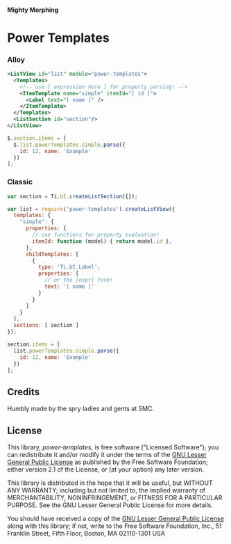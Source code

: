 
#### Mighty Morphing
# Power Templates

### Alloy

```xml
<ListView id="list" module="power-templates">
  <Templates>
    <!-- use [ expression here ] for property parsing! -->
    <ItemTemplate name="simple" itemId="[ id ]">
      <Label text="[ name ]" />
    </ItemTemplate>
  </Templates>
  <ListSection id="section"/>
</ListView>
```

```js
$.section.items = [
  $.list.powerTemplates.simple.parse({
    id: 12, name: 'Example'
  })
];
```

### Classic

```js
var section = Ti.UI.createListSection({});

var list = require('power-templates').createListView({
  templates: {
    "simple": {
      properties: {
        // use functions for property evaluation!
        itemId: function (model) { return model.id },
      },
      childTemplates: [
        {
          type: 'Ti.UI.Label',
          properties: {
            // or the [expr] form!
            text: '[ name ]'
          }
        }
      ]
    }
  },
  sections: [ section ]
});

section.items = [
  list.powerTemplates.simple.parse({
    id: 12, name: 'Example'
  })
];
```

Credits
-------

Humbly made by the spry ladies and gents at SMC.


License
-------

This library, *power-templates*, is free software ("Licensed Software"); you can
redistribute it and/or modify it under the terms of the [GNU Lesser General
Public License](http://www.gnu.org/licenses/lgpl-2.1.html) as published by the
Free Software Foundation; either version 2.1 of the License, or (at your
  option) any later version.

  This library is distributed in the hope that it will be useful, but WITHOUT ANY
  WARRANTY; including but not limited to, the implied warranty of MERCHANTABILITY,
  NONINFRINGEMENT, or FITNESS FOR A PARTICULAR PURPOSE. See the GNU Lesser General
  Public License for more details.

  You should have received a copy of the [GNU Lesser General Public
  License](http://www.gnu.org/licenses/lgpl-2.1.html) along with this library; if
  not, write to the Free Software Foundation, Inc., 51 Franklin Street, Fifth
  Floor, Boston, MA 02110-1301 USA
